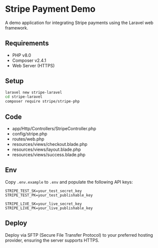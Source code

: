 # Stripe Payment Demo

A demo application for integrating Stripe payments using the Laravel web framework.

## Requirements

- PHP v8.0
- Composer v2.4.1
- Web Server (HTTPS)

## Setup

```bash
laravel new stripe-laravel
cd stripe-laravel
composer require stripe/stripe-php
```

## Code
- app/Http/Controllers/StripeController.php
- config/stripe.php
- routes/web.php
- resources/views/checkout.blade.php
- resources/views/layout.blade.php
- resources/views/success.blade.php

## Env

Copy `.env.example` to `.env` and populate the following API keys:

```env
STRIPE_TEST_SK=your_test_secret_key
STRIPE_TEST_PK=your_test_publishable_key

STRIPE_LIVE_SK=your_live_secret_key
STRIPE_LIVE_PK=your_live_publishable_key
```

## Deploy

Deploy via SFTP (Secure File Transfer Protocol) to your preferred hosting provider, ensuring the server supports HTTPS.
